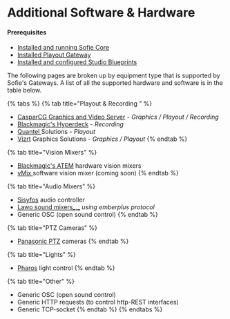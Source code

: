 # Additional Software & Hardware

#### Prerequisites

* [Installed and running Sofie Core](../installing-sofie-server-core.md)
* [Installed Playout Gateway](../installing-a-gateway/playout-gateway.md)
* [Installed and configured Studio Blueprints](../installing-blueprints.md#installing-a-studio-blueprint)

The following pages are broken up by equipment type that is supported by Sofie's Gateways. A list of all the supported hardware and software is in the table below.

{% tabs %}
{% tab title="Playout & Recording " %}
* [CasparCG Graphics and Video Server](casparcg-server-installation.md) - _Graphics / Playout / Recording_
* [Blackmagic's Hyperdeck](https://www.blackmagicdesign.com/products/hyperdeckstudio) - _Recording_ 
* [Quantel ](http://www.quantel.com)Solutions - _Playout_
* [Vizrt](https://www.vizrt.com/) Graphics Solutions - _Graphics / Playout_
{% endtab %}

{% tab title="Vision Mixers" %}
* [Blackmagic's ATEM](https://www.blackmagicdesign.com/products/atem) hardware vision mixers
* [vMix ](https://www.vmix.com/)software vision mixer \(coming soon\)
{% endtab %}

{% tab title="Audio Mixers" %}
* [Sisyfos](https://github.com/olzzon/sisyfos-audio-controller) audio controller
* [Lawo sound mixers_,_](https://www.lawo.com/applications/broadcast-production/audio-consoles.html) _using emberplus protocol_
* Generic OSC \(open sound control\)
{% endtab %}

{% tab title="PTZ Cameras" %}
* [Panasonic PTZ](https://pro-av.panasonic.net/en/products/ptz_camera_systems.html) cameras
{% endtab %}

{% tab title="Lights" %}
* [Pharos](https://www.pharoscontrols.com/) light control
{% endtab %}

{% tab title="Other" %}
* Generic OSC \(open sound control\)
* Generic HTTP requests \(to control http-REST interfaces\)
* Generic TCP-socket
{% endtab %}
{% endtabs %}

### 


